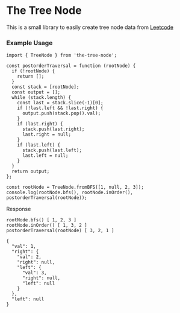 # The Tree Node

This is a small library to easily create tree node data from [Leetcode](https://leetcode.com/problems/binary-tree-postorder-traversal/)


### Example Usage

```
import { TreeNode } from 'the-tree-node';

const postorderTraversal = function (rootNode) {
  if (!rootNode) {
    return [];
  }
  const stack = [rootNode];
  const output = [];
  while (stack.length) {
    const last = stack.slice(-1)[0];
    if (!last.left && !last.right) {
      output.push(stack.pop().val);
    }
    if (last.right) {
      stack.push(last.right);
      last.right = null;
    }
    if (last.left) {
      stack.push(last.left);
      last.left = null;
    }
  }
  return output;
};

const rootNode = TreeNode.fromBFS([1, null, 2, 3]);
console.log(rootNode.bfs(), rootNode.inOrder(), postorderTraversal(rootNode));
```

Response
```
rootNode.bfs() [ 1, 2, 3 ]
rootNode.inOrder() [ 1, 3, 2 ]
postorderTraversal(rootNode) [ 3, 2, 1 ]

{
  "val": 1,
  "right": {
    "val": 2,
    "right": null,
    "left": {
      "val": 3,
      "right": null,
      "left": null
    }
  },
  "left": null
}
```
